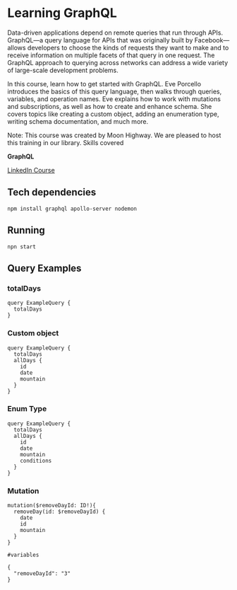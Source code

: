 
# Learning GraphQL

Data-driven applications depend on remote queries that run through APIs. GraphQL—a query language for APIs that was originally built by Facebook—allows developers to choose the kinds of requests they want to make and to receive information on multiple facets of that query in one request. The GraphQL approach to querying across networks can address a wide variety of large-scale development problems.

In this course, learn how to get started with GraphQL. Eve Porcello introduces the basics of this query language, then walks through queries, variables, and operation names. Eve explains how to work with mutations and subscriptions, as well as how to create and enhance schema. She covers topics like creating a custom object, adding an enumeration type, writing schema documentation, and much more.

Note: This course was created by Moon Highway. We are pleased to host this training in our library.
Skills covered

**GraphQL**

[LinkedIn Course](%5Bhttps://www.linkedin.com/learning/learning-graphql-11292553/sending-input-types-to-mutations%5D)

## Tech dependencies
```
npm install graphql apollo-server nodemon
```
## Running
```
npn start
```

## Query Examples

### totalDays
```
query ExampleQuery {
  totalDays
}
```

### Custom object
```
query ExampleQuery {
  totalDays
  allDays {
    id
    date
    mountain
  }
}

``` 

### Enum Type
```
query ExampleQuery {
  totalDays
  allDays {
    id
    date
    mountain
    conditions
  }
}

```

### Mutation
```
mutation($removeDayId: ID!){
  removeDay(id: $removeDayId) {
    date
    id
    mountain
  }
}

#variables

{
  "removeDayId": "3"
}
```
